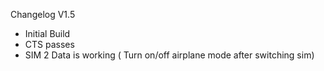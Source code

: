 Changelog V1.5

- Initial Build
- CTS passes
- SIM 2 Data is working ( Turn on/off airplane mode after switching sim)
